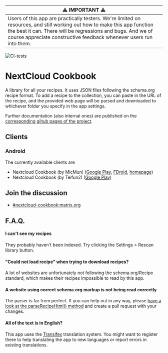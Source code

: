 | ⚠️ **IMPORTANT** ⚠️ |
| --- |
| Users of this app are practically testers. We're limited on resources, and still working out how to make this app function the best it can. There will be regressions and bugs. And we of course appreciate constructive feedback whenever users run into them. |

![CI-tests](https://github.com/nextcloud/cookbook/workflows/CI-tests/badge.svg)

# NextCloud Cookbook

A library for all your recipes. It uses JSON files following the schema.org recipe format. To add a recipe to the collection, you can paste in the URL of the recipe, and the provided web page will be parsed and downloaded to whichever folder you specify in the app settings.

Further documentation (also internal ones) are published on the [corresponding gihub pages of the project](http://nextcloud.github.io/cookbook/).

## Clients

### Android
The currently available clients are

- Nextcloud Cookbook (by MicMun) ([Google Play](https://play.google.com/store/apps/details?id=de.micmun.android.nextcloudcookbook&hl=en_US&gl=US), [FDroid](https://f-droid.org/en/packages/de.micmun.android.nextcloudcookbook/), [homepage](https://micmun.de/nextcloud-cookbook-english/))
- Nextcloud Cookbook (by Teifun2) ([Google Play](https://play.google.com/store/apps/details?id=com.nextcloud_cookbook_flutter&hl=en_US&gl=US))

## Join the discussion

* [#nextcloud-cookbook:matrix.org](https://matrix.to/#/#nextcloud-cookbook:matrix.org)

## F.A.Q.

#### I can't see my recipes
They probably haven't been indexed. Try clicking the Settings > Rescan library button.

#### "Could not load recipe" when trying to download recipes?
A lot of websites are unfortunately not following the schema.org/Recipe standard, which makes their recipes impossible to read by this app.

#### A website using correct schema.org markup is not being read correctly
The parser is far from perfect. If you can help out in any way, please [have a look at the parseRecipeHtml() method](https://github.com/mrzapp/nextcloud-cookbook/blob/master/lib/Service/RecipeService.php) and create a pull request with your changes.

#### All of the text is in English?
This app uses the [Transifex](https://www.transifex.com/nextcloud/nextcloud/cookbook/) translation system.
You might want to register there to help translating the app to new languages or report errors in existing translations.
